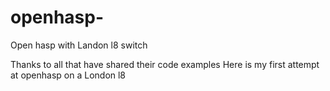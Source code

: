 # openhasp-
Open hasp with Landon l8 switch 

Thanks to all that have shared their 
code examples 
Here is my first attempt at openhasp on 
a London l8

